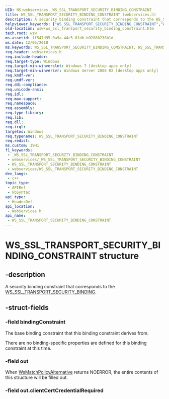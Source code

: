 ```yaml
---
UID: NS:webservices._WS_SSL_TRANSPORT_SECURITY_BINDING_CONSTRAINT
title: WS_SSL_TRANSPORT_SECURITY_BINDING_CONSTRAINT (webservices.h)
description: A security binding constraint that corresponds to the WS_SSL_TRANSPORT_SECURITY_BINDING.
helpviewer_keywords: ["WS_SSL_TRANSPORT_SECURITY_BINDING_CONSTRAINT","WS_SSL_TRANSPORT_SECURITY_BINDING_CONSTRAINT structure [Web Services for Windows]","webservices/WS_SSL_TRANSPORT_SECURITY_BINDING_CONSTRAINT","wsw.ws_ssl_transport_security_binding_constraint"]
old-location: wsw\ws_ssl_transport_security_binding_constraint.htm
tech.root: wsw
ms.assetid: 1f547d95-0a9a-44c5-81db-b92880238b1d
ms.date: 12/05/2018
ms.keywords: WS_SSL_TRANSPORT_SECURITY_BINDING_CONSTRAINT, WS_SSL_TRANSPORT_SECURITY_BINDING_CONSTRAINT structure [Web Services for Windows], webservices/WS_SSL_TRANSPORT_SECURITY_BINDING_CONSTRAINT, wsw.ws_ssl_transport_security_binding_constraint
req.header: webservices.h
req.include-header: 
req.target-type: Windows
req.target-min-winverclnt: Windows 7 [desktop apps only]
req.target-min-winversvr: Windows Server 2008 R2 [desktop apps only]
req.kmdf-ver: 
req.umdf-ver: 
req.ddi-compliance: 
req.unicode-ansi: 
req.idl: 
req.max-support: 
req.namespace: 
req.assembly: 
req.type-library: 
req.lib: 
req.dll: 
req.irql: 
targetos: Windows
req.typenames: WS_SSL_TRANSPORT_SECURITY_BINDING_CONSTRAINT
req.redist: 
ms.custom: 19H1
f1_keywords:
 - _WS_SSL_TRANSPORT_SECURITY_BINDING_CONSTRAINT
 - webservices/_WS_SSL_TRANSPORT_SECURITY_BINDING_CONSTRAINT
 - WS_SSL_TRANSPORT_SECURITY_BINDING_CONSTRAINT
 - webservices/WS_SSL_TRANSPORT_SECURITY_BINDING_CONSTRAINT
dev_langs:
 - c++
topic_type:
 - APIRef
 - kbSyntax
api_type:
 - HeaderDef
api_location:
 - WebServices.h
api_name:
 - WS_SSL_TRANSPORT_SECURITY_BINDING_CONSTRAINT
---
```


# WS_SSL_TRANSPORT_SECURITY_BINDING_CONSTRAINT structure


## -description

A security binding constraint that corresponds to the 
                <a href="https://docs.microsoft.com/windows/desktop/api/webservices/ns-webservices-ws_ssl_transport_security_binding">WS_SSL_TRANSPORT_SECURITY_BINDING</a>.

## -struct-fields

### -field bindingConstraint

The base binding constraint that this binding constraint derives from.
                

There are no binding-specific properties are defined for this binding constraint
                    at this time.

### -field out

When <a href="https://docs.microsoft.com/windows/desktop/api/webservices/nf-webservices-wsmatchpolicyalternative">WsMatchPolicyAlternative</a> returns NOERROR, the
                    entire contents of this structure will be filled out.

### -field out.clientCertCredentialRequired

